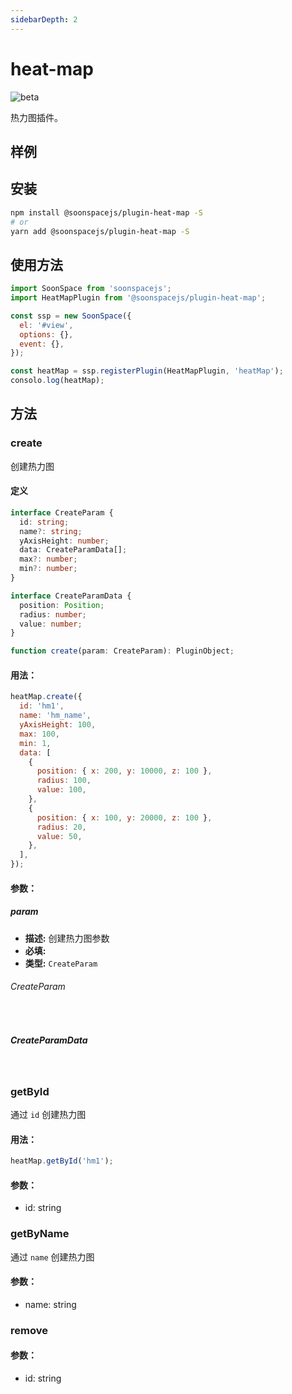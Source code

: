```yaml
---
sidebarDepth: 2
---
```


# heat-map

![beta](https://img.shields.io/npm/v/@soonspacejs/plugin-heat-map/latest.svg)

热力图插件。

## 样例

<Docs-Iframe src="plugin/heatMap.html" />

## 安装

```bash
npm install @soonspacejs/plugin-heat-map -S
# or
yarn add @soonspacejs/plugin-heat-map -S
```

## 使用方法

```js {2,10}
import SoonSpace from 'soonspacejs';
import HeatMapPlugin from '@soonspacejs/plugin-heat-map';

const ssp = new SoonSpace({
  el: '#view',
  options: {},
  event: {},
});

const heatMap = ssp.registerPlugin(HeatMapPlugin, 'heatMap');
consolo.log(heatMap);
```

## 方法

### create

创建热力图

#### 定义

```ts
interface CreateParam {
  id: string;
  name?: string;
  yAxisHeight: number;
  data: CreateParamData[];
  max?: number;
  min?: number;
}

interface CreateParamData {
  position: Position;
  radius: number;
  value: number;
}

function create(param: CreateParam): PluginObject;
```

#### 用法：

```js
heatMap.create({
  id: 'hm1',
  name: 'hm_name',
  yAxisHeight: 100,
  max: 100,
  min: 1,
  data: [
    {
      position: { x: 200, y: 10000, z: 100 },
      radius: 100,
      value: 100,
    },
    {
      position: { x: 100, y: 20000, z: 100 },
      radius: 20,
      value: 50,
    },
  ],
});
```

#### 参数：

##### param

- **描述:** 创建热力图参数
- **必填:** <Base-RequireIcon :isRequire="true"/>
- **类型:** `CreateParam`

###### CreateParam

<br>
<Docs-Table 
    :data="[
      {
        prop: 'id', desc: '热力图对象 ID', type: 'string', require: true, default: ''
      },
      {
        prop: 'name', desc: '热力图对象名称', type: 'string', require: false, default: ' '
      },
      {
        prop: 'yAxisHeight', desc: '空间高度', type: 'number', require: true, default: ''
      },
      {
        prop: 'data', desc: '热力图数据', type: 'CreateParamData[]', require: true, default: '', link: '#createparamdata'
      },
      {
        prop: 'max', desc: '数据中单点值大于等于该值时，以最深热力颜色展示', type: 'number', require: false, default: '100'
      },
      {
        prop: 'min', desc: '数据中单点值小于等于该值时，以最浅热力颜色展示', type: 'number', require: false, default: '1'
      },
    ]"
/>

##### CreateParamData

<br>
<Docs-Table 
    :data="[
      {
        prop: 'position', desc: '热力点空间坐标', type: 'Position', require: true, default: '', link: '../guide/types.html#position'
      },
      {
        prop: 'radius', desc: '热力点半径', type: 'number', require: true, default: ''
      },
      {
        prop: 'value', desc: '热力值', type: 'number', require: true, default: ''
      }
    ]"
/>

### getById

通过 `id` 创建热力图

#### 用法：

```js
heatMap.getById('hm1');
```

#### 参数：

- id: string

### getByName

通过 `name` 创建热力图

#### 参数：

- name: string

### remove

#### 参数：

- id: string
